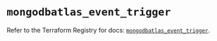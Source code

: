 # `mongodbatlas_event_trigger`

Refer to the Terraform Registry for docs: [`mongodbatlas_event_trigger`](https://registry.terraform.io/providers/mongodb/mongodbatlas/1.34.0/docs/resources/event_trigger).
